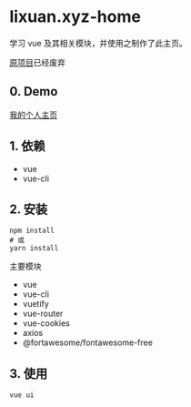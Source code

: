 # lixuan.xyz-home
学习 vue 及其相关模块，并使用之制作了此主页。

[原项目](https://github.com/SqRoots/lixuan.xyz-favor)已经废弃

## 0. Demo
[我的个人主页](http://lixuan.xyz/)

## 1. 依赖
- vue
- vue-cli


## 2. 安装

```
npm install
# 或
yarn install
```

主要模块
- vue
- vue-cli
- vuetify
- vue-router
- vue-cookies
- axios
- @fortawesome/fontawesome-free


## 3. 使用

```
vue ui
```
